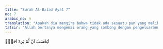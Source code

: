 ```yaml
---
title: "Surah Al-Balad Ayat 7"
no: 7
arabic_no: ٧
translation: "Apakah dia mengira bahwa tidak ada sesuatu pun yang melihatnya?"
tafsir: "Allah bertanya mengenai orang yang sombong dengan pengeluarannya itu, \"Apakah ia mengira bahwa tidak seorang pun yang melihat perbuatannya itu?\" Artinya, bila ia sombong dengan pengeluarannya itu, berarti ia mengorbankan kekayaannya hanya untuk mencari nama, maka pengorbanan itu tidak akan diterima-Nya. Jangan ia menyangka bahwa Allah tidak melihat perbuatannya itu dan tidak mengetahui motif di balik perbuatan baiknya itu, yang tidak diketahui oleh manusia."
---
```

اَيَحْسَبُ اَنْ لَّمْ يَرَهٗٓ اَحَدٌۗ